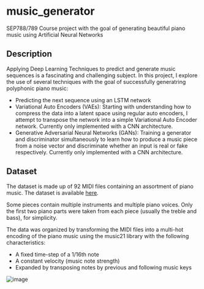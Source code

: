 # music_generator
SEP788/789 Course project with the goal of generating beautiful piano music using Artificial Neural Networks

## Description
Applying Deep Learning Techniques to predict and generate music sequences is a fascinating and challenging subject. In this project, I explore the use of several techniques with the goal of successfully generatring polyphonic piano music:
- Predicting the next sequence using an LSTM network
- Variational Auto Encoders (VAEs): Starting with understanding how to compress the data into a latent space using regular auto encoders, I attempt to transpose the network into a simple Variational Auto Encoder network. Currently only implemented with a CNN architecture.
- Generative Adversarial Neural Networks (GANs): Training a generator and discriminator simultaneously to learn how to produce a music piece from a noise vector and discriminate whether an input is real or fake respectively. Currently only implemented with a CNN architecture.


## Dataset
The dataset is made up of 92 MIDI files containing an assortment of piano music. The dataset is available [here](https://github.com/umaniamir/music_dataset).

Some pieces contain multiple instruments and multiple piano voices. Only the first two piano parts were taken from each piece (usually the treble and bass), for simplicity.

The data was organized by transforming the MIDI files into a multi-hot encoding of the piano music using the music21 library with the following characteristics:
- A fixed time-step of a 1/16th note
- A constant velocity (music note strength)
- Expanded by transposing notes by previous and following music keys

![image](https://user-images.githubusercontent.com/78668152/146981600-1e03fc07-a60b-40d5-aee1-1f1ff65bc5b9.png)






